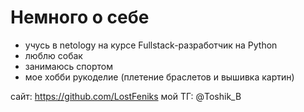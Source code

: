 # Немного о себе
- учусь в netology на курсе Fullstack-разработчик на Python
- люблю собак
- занимаюсь спортом
- мое хобби рукоделие (плетение браслетов и вышивка картин)

сайт: https://github.com/LostFeniks
мой ТГ: @Toshik_B
  